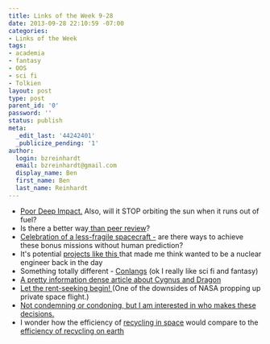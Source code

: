 ```yaml
---
title: Links of the Week 9-28
date: 2013-09-28 22:10:59 -07:00
categories:
- Links of the Week
tags:
- academia
- fantasy
- OOS
- sci fi
- Tolkien
layout: post
type: post
parent_id: '0'
password: ''
status: publish
meta:
  _edit_last: '44242401'
  _publicize_pending: '1'
author:
  login: bzreinhardt
  email: bzreinhardt@gmail.com
  display_name: Ben
  first_name: Ben
  last_name: Reinhardt
---
```


<ul>
<li><a href="http://www.csmonitor.com/Science/2013/0920/NASA-declares-its-Deep-Impact-Probe-finished" target="_blank">Poor Deep Impact.</a> Also, will it STOP orbiting the sun when it runs out of fuel?</li>
<li>Is there a better way<a href="http://www.sciencemag.org/content/341/6152/1331.full" target="_blank"> than peer review</a>?</li>
<li><a href="http://spaceref.com/exoplanets/how-engineers-modified-the-spitzer-telescope-to-probe-exoplanets.html" target="_blank">Celebration of a less-fragile spacecraft -</a> are there ways to achieve these bonus missions without human prediction?</li>
<li>It's potential <a href="http://www.nytimes.com/2013/09/25/business/energy-environment/atomic-goal-800-years-of-power-from-waste.html?nl=todaysheadlines&amp;emc=edit_th_20130925&amp;_r=0" target="_blank">projects like this </a>that made me think wanted to be a nuclear engineer back in the day</li>
<li>Something totally different - <a href="http://www.youtube.com/watch?feature=player_embedded&amp;v=a5mZ0R3h8m0" target="_blank">Conlangs</a> (ok I really like sci fi and fantasy)</li>
<li><a href="http://www.space.com/22823-dragon-cygnus-private-spacecraft-comparison.html" target="_blank">A pretty information dense article about Cygnus and Dragon</a></li>
<li><a href="http://www.spacepolitics.com/2013/09/17/the-battle-for-launch-complex-39a" target="_blank">Let the rent-seeking begin! </a>(One of the downsides of NASA propping up private space flight.)</li>
<li><a href="http://www.space.com/22944-nasa-space-technology-innovation-funding.html" target="_blank">Not condemning or condoning, but I am interested in who makes these decisions.</a></li>
<li>I wonder how the efficiency of <a href="http://www.space.com/22903-gravity-mapping-satellite-falling-from-space.html" target="_blank">recycling in space</a> would compare to the <a href="http://www.cato-unbound.org/2013/06/03/michael-c-munger/recycling-can-it-be-wrong-when-it-feels-so-right" target="_blank">efficiency of recycling on earth</a></li>
</ul>
